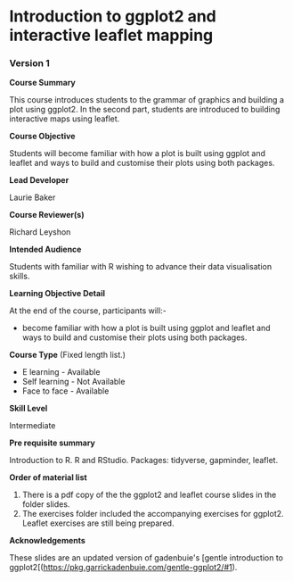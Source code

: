 # Introduction to ggplot2 and interactive leaflet mapping

### Version 1

**Course Summary**

This course introduces students to the grammar of graphics and building a plot using ggplot2. In the second part, students are introduced to building interactive maps using leaflet.  

**Course Objective**

Students will become familiar with how a plot is built using ggplot and leaflet and ways to build and customise their plots using both packages. 

**Lead Developer**

Laurie Baker

**Course Reviewer(s)**

Richard Leyshon

**Intended Audience**

Students with familiar with R wishing to advance their data visualisation skills. 

**Learning Objective Detail**

At the end of the course, participants will:-


* become familiar with how a plot is built using ggplot and leaflet and ways to build and customise their plots using both packages. 

**Course Type** (Fixed length list.)

* E learning - Available
* Self learning - Not Available
* Face to face - Available

**Skill Level**

Intermediate

**Pre requisite summary** 

Introduction to R. R and RStudio. Packages: tidyverse, gapminder, leaflet. 

**Order of material list**
1. There is a pdf copy of the the ggplot2 and leaflet course slides in the folder slides.
2. The exercises folder included the accompanying exercises for ggplot2. Leaflet exercises are still being prepared. 

**Acknowledgements**

These slides are an updated version of gadenbuie's [gentle introduction to ggplot2[(https://pkg.garrickadenbuie.com/gentle-ggplot2/#1).
